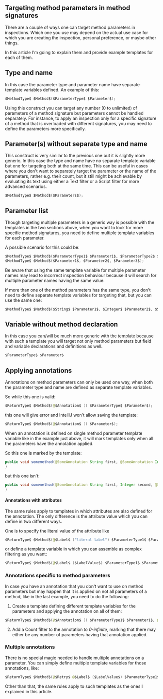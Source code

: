 ## Targeting method parameters in method signatures

There are a couple of ways one can target method parameters in inspections. Which one you use may depend on the actual use case for which you are creating the inspection, personal preference, or maybe other things.

In this article I'm going to explain them and provide example templates for each of them. 

## Type and name
In this case the parameter type and parameter name have separate template variables defined. An example of this:

```java
$MethodType$ $Method$($ParameterType$ $Parameter$);
```

Using this construct you can target any number (0 to unlimited) of parameters of a method signature but parameters cannot be handled separately. For instance, to apply an inspection only for a specific signature of
a method that is overloaded with different signatures, you may need to define the parameters more specifically.

## Parameter(s) without separate type and name
This construct is very similar to the previous one but it is slightly more generic. In this case the type and name have no separate template variable but one for targeting both at the same time.
This can be useful in cases where you don't want to separately target the parameter or the name of the parameters, rather e.g. their count, but it still might be achievable by evaluating its text using either
a Text filter or a Script filter for more advanced scenarios. 

```java
$MethodType$ $Method$($Parameters$);
```

## Parameter list
Though targeting multiple parameters in a generic way is possible with the templates in the two sections above, when you want to look for more specific method signatures, you need to define multiple template
variables for each parameter.

A possible scenario for this could be:
```java
$MethodType$ $Method$($ParameterType1$ $Parameter1$, $ParameterType2$ $Parameter2$, $ParameterType3$ $Parameter3$);
$MethodType$ $Method$($Parameter1$, $Parameter2$, $Parameter3$);
```  

Be aware that using the same template variable for multiple parameter names may lead to incorrect inspection behaviour because it will search for multiple parameter names having the same value. 

If more than one of the method parameters has the same type, you don't need to define separate template variables for targeting that, but you can use the same one:
```java
$MethodType$ $Method$($String$ $Parameter1$, $Integer$ $Parameter2$, $String$ $Parameter3$);
```  

## Variable without method declaration 
In this case you can/will be much more generic with the template because with such a template you will target not only method parameters but field and variable declarations and definitions as well.

```java
$ParameterType$ $Parameter$
```

## Applying annotations
Annotations on method parameters can only be used one way, when both the parameter type and name are defined as separate template variables.

So while this one is valid:
```java
$ReturnType$ $Method$(@$Annotation$ () $ParameterType$ $Parameter$);
```

this one will give error and IntelliJ won't allow saving the template:
```java
$ReturnType$ $Method$(@$Annotation$ () $Parameter$);
```

When an annotation is defined on single method parameter template variable like in the example just above, it will mark templates only when all the parameters have the annotation applied.

So this one is marked by the template:
```java
public void somemethod(@SomeAnnotation String first, @SomeAnnotation Integer second, @SomeAnnotation Double third) {
}
```

but this one isn't:
```java
public void somemethod(@SomeAnnotation String first, Integer second, @SomeAnnotation Double third) {
}
```

#### Annotations with attributes
The same rules apply to templates in which attributes are also defined for the annotation. The only difference is the attribute value which you can define in two different ways.

One is to specify the literal value of the attribute like

```java
$ReturnType$ $Method$(@$Label$ ("literal label") $ParameterType1$ $Parameter1$);
```

or define a template variable in which you can assemble as complex filtering as you want: 

```java
$ReturnType$ $Method$(@$Label$ ($LabelValue$) $ParameterType1$ $Parameter1$);
```

### Annotations specific to method parameters
In case you have an annotation that you don't want to use on method parameters but may happen that it is applied on not all parameters of a method, like in the last example, you need to do the following:

1. Create a template defining different template variables for the parameters and applying the annotation on all of them:
```java
$ReturnType$ $Method$(@$Annotation$ () $ParameterType1$ $Parameter1$, @$Annotation$ () $ParameterType2$ $Parameter2$, @$Annotation$ () $ParameterType3$ $Parameter3$);
```

2. Add a Count filter to the annotation to *0-infinite*, marking that there may either be any number of parameters having that annotation applied.

### Multiple annotations
There is no special magic needed to handle multiple annotations on a parameter. You can simply define multiple template variables for those annotations, like:

```java
$ReturnType$ $Method$(@$Retry$ @$Label$ ($LabelValue$) $ParameterType1$ $Parameter1$);
```

Other than that, the same rules apply to such templates as the ones I explained in this article.
